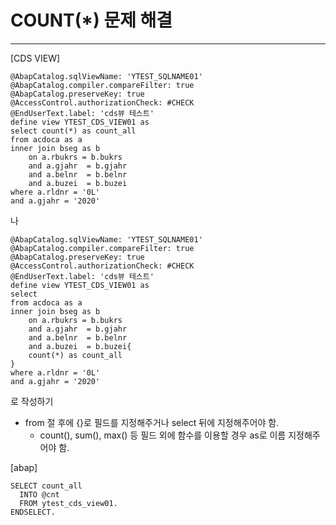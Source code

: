 # COUNT(*) 문제 해결



------

[CDS VIEW]

```
@AbapCatalog.sqlViewName: 'YTEST_SQLNAME01'
@AbapCatalog.compiler.compareFilter: true
@AbapCatalog.preserveKey: true
@AccessControl.authorizationCheck: #CHECK
@EndUserText.label: 'cds뷰 테스트'
define view YTEST_CDS_VIEW01 as 
select count(*) as count_all
from acdoca as a
inner join bseg as b
    on a.rbukrs = b.bukrs
    and a.gjahr  = b.gjahr
    and a.belnr  = b.belnr
    and a.buzei  = b.buzei
where a.rldnr = '0L'
and a.gjahr = '2020'
```

 

나

```
@AbapCatalog.sqlViewName: 'YTEST_SQLNAME01'
@AbapCatalog.compiler.compareFilter: true
@AbapCatalog.preserveKey: true
@AccessControl.authorizationCheck: #CHECK
@EndUserText.label: 'cds뷰 테스트'
define view YTEST_CDS_VIEW01 as 
select
from acdoca as a
inner join bseg as b
    on a.rbukrs = b.bukrs
    and a.gjahr  = b.gjahr
    and a.belnr  = b.belnr
    and a.buzei  = b.buzei{
    count(*) as count_all
}
where a.rldnr = '0L'
and a.gjahr = '2020'
```

 

로 작성하기

 

- from 절 후에 {}로 필드를 지정해주거나 select 뒤에 지정해주어야 함.
  - count(), sum(), max() 등 필드 외에 함수를 이용할 경우 as로 이름 지정해주어야 함.

 

[abap]

```
SELECT count_all
  INTO @cnt
  FROM ytest_cds_view01.
ENDSELECT.
```